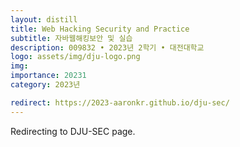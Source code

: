 ```yaml
---
layout: distill
title: Web Hacking Security and Practice
subtitle: 자바웹해킹보안 및 실습
description: 009832 • 2023년 2학기 • 대전대학교
logo: assets/img/dju-logo.png
img:
importance: 20231
category: 2023년

redirect: https://2023-aaronkr.github.io/dju-sec/
---
```


Redirecting to DJU-SEC page.
